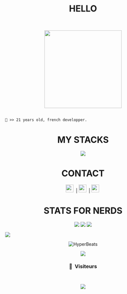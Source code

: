 <h1 align="center">HELLO</h1>

<p align="center">
  <br><br>
  <img height="250" src="https://i.imgur.com/3ibcwMn.gif">
  <br><br>
</p>


```diff
👤 >> 21 years old, french developper.
```
<h1 align="center">MY STACKS</h1>
<p align="center"> 

<img  src="https://skillicons.dev/icons?i=js,html,css,debian,discord,docker,eclipse,git,github,grafana,java,nginx,npm,postgres,py,redhat,tailwind,ubuntu,vercel,vscode,windows,yarn,wordpress,powershell,githubactions,heroku,jquery,kali,laravel,linux">
</p>
<h1 align="center">CONTACT</h1>

<p align="center"> 
  <code><img height="25" src="https://github.com/gauravghongde/social-icons/blob/master/PNG/Color/Twitter.png"></code>&nbsp; |
  <code><img height="25" src="https://github.com/dmhendricks/signature-social-icons/blob/master/icons/round-flat-filled/65px/discord.png"></code>&nbsp; |
  <code><img height="25" src="https://github.com/gauravghongde/social-icons/blob/master/PNG/Color/Telegram.png"></code>&nbsp;
</p>

<h1 align="center">STATS FOR NERDS</h1>
<p align="center">
  <img src="https://img.shields.io/github/followers/HyperBeats?style=social">
  <img src="https://img.shields.io/github/stars/HyperBeats?style=social">
  <img src="https://komarev.com/ghpvc/?username=HyperBeats&color=blue">
</p>

<img src="https://github-readme-activity-graph.vercel.app/graph?username=HyperBeats&theme=react-dark">

<p align="center"> <img align="center" src="https://github-readme-stats-tan-eta.vercel.app/api?username=HyperBeats&show_icons=true&include_all_commits=true&show_icons=true&title_color=fff&icon_color=79ff97&text_color=9f9f9f&bg_color=151515" alt="HyperBeats" /> </p>

<p align="center"> <img align="center" src="https://github-readme-stats-tan-eta.vercel.app/api/top-langs/?username=HyperBeats&layout=compact&show_icons=true&title_color=fff&icon_color=79ff97&text_color=9f9f9f&bg_color=151515" /></p>

### <p align="center">👀 &nbsp;Visiteurs</p>
<br>
<p align="center">
  <img src="https://profile-counter.glitch.me/HyperBeats/count.svg" />
</p>
<br>

